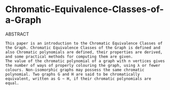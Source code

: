# Chromatic-Equivalence-Classes-of-a-Graph
ABSTRACT

	This paper is an introduction to the Chromatic Equivalence Classes of the Graph. Chromatic Equivalence Classes of the Graph is defined and also Chromatic polynomials are defined, their properties are derived, and some practical methods for computing them are given.
	The value of the chromatic polynomial of a graph with n vertices gives the number of ways of properly colouring the graph, using λ or fewer colours. Non-isomorphic graphs may possess the same chromatic polynomial. Two graphs G and H are said to be chromatically equivalent, written as G ~ H, if their chromatic polynomials are equal.
